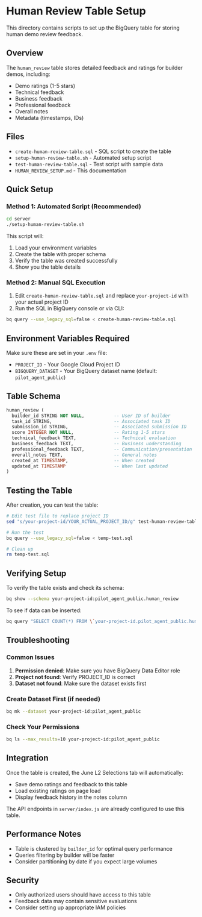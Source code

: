 # Human Review Table Setup

This directory contains scripts to set up the BigQuery table for storing human demo review feedback.

## Overview

The `human_review` table stores detailed feedback and ratings for builder demos, including:
- Demo ratings (1-5 stars)
- Technical feedback
- Business feedback  
- Professional feedback
- Overall notes
- Metadata (timestamps, IDs)

## Files

- `create-human-review-table.sql` - SQL script to create the table
- `setup-human-review-table.sh` - Automated setup script
- `test-human-review-table.sql` - Test script with sample data
- `HUMAN_REVIEW_SETUP.md` - This documentation

## Quick Setup

### Method 1: Automated Script (Recommended)

```bash
cd server
./setup-human-review-table.sh
```

This script will:
1. Load your environment variables
2. Create the table with proper schema
3. Verify the table was created successfully
4. Show you the table details

### Method 2: Manual SQL Execution

1. Edit `create-human-review-table.sql` and replace `your-project-id` with your actual project ID
2. Run the SQL in BigQuery console or via CLI:

```bash
bq query --use_legacy_sql=false < create-human-review-table.sql
```

## Environment Variables Required

Make sure these are set in your `.env` file:
- `PROJECT_ID` - Your Google Cloud Project ID
- `BIGQUERY_DATASET` - Your BigQuery dataset name (default: `pilot_agent_public`)

## Table Schema

```sql
human_review (
  builder_id STRING NOT NULL,           -- User ID of builder
  task_id STRING,                       -- Associated task ID
  submission_id STRING,                 -- Associated submission ID
  score INTEGER NOT NULL,               -- Rating 1-5 stars
  technical_feedback TEXT,              -- Technical evaluation
  business_feedback TEXT,               -- Business understanding
  professional_feedback TEXT,           -- Communication/presentation
  overall_notes TEXT,                   -- General notes
  created_at TIMESTAMP,                 -- When created
  updated_at TIMESTAMP                  -- When last updated
)
```

## Testing the Table

After creation, you can test the table:

```bash
# Edit test file to replace project ID
sed "s/your-project-id/YOUR_ACTUAL_PROJECT_ID/g" test-human-review-table.sql > temp-test.sql

# Run the test
bq query --use_legacy_sql=false < temp-test.sql

# Clean up
rm temp-test.sql
```

## Verifying Setup

To verify the table exists and check its schema:

```bash
bq show --schema your-project-id:pilot_agent_public.human_review
```

To see if data can be inserted:

```bash
bq query "SELECT COUNT(*) FROM \`your-project-id.pilot_agent_public.human_review\`"
```

## Troubleshooting

### Common Issues

1. **Permission denied**: Make sure you have BigQuery Data Editor role
2. **Project not found**: Verify PROJECT_ID is correct
3. **Dataset not found**: Make sure the dataset exists first

### Create Dataset First (if needed)

```bash
bq mk --dataset your-project-id:pilot_agent_public
```

### Check Your Permissions

```bash
bq ls --max_results=10 your-project-id:pilot_agent_public
```

## Integration

Once the table is created, the June L2 Selections tab will automatically:
- Save demo ratings and feedback to this table
- Load existing ratings on page load
- Display feedback history in the notes column

The API endpoints in `server/index.js` are already configured to use this table.

## Performance Notes

- Table is clustered by `builder_id` for optimal query performance
- Queries filtering by builder will be faster
- Consider partitioning by date if you expect large volumes

## Security

- Only authorized users should have access to this table
- Feedback data may contain sensitive evaluations
- Consider setting up appropriate IAM policies 